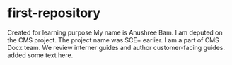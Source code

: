 # first-repository
Created for learning purpose
My name is Anushree Bam. I am deputed on the CMS project. The project name was SCE+ earlier. 
I am a part of CMS Docx team. We review interner guides and author customer-facing guides.
added some text here.
